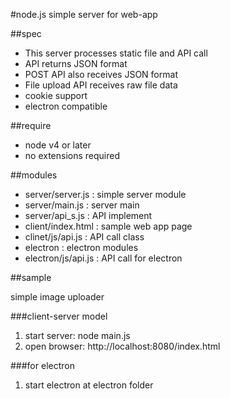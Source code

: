 #node.js simple server for web-app

##spec

 - This server processes static file and API call 
 - API returns JSON format
 - POST API also receives JSON format 
 - File upload API receives raw file data
 - cookie support
 - electron compatible

##require 

 - node v4 or later 
 - no extensions required

##modules

 - server/server.js : simple server module 
 - server/main.js : server main 
 - server/api_s.js : API implement
 - client/index.html : sample web app page
 - clinet/js/api.js : API call class 
 - electron : electron modules
 - electron/js/api.js : API call for electron

##sample

simple image uploader 

###client-server model
 1. start server: node main.js
 1. open browser: http://localhost:8080/index.html
 
###for electron
 1. start electron at electron folder 
 